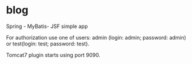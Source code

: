 blog
====

Spring - MyBatis- JSF simple app

For authorization use one of users: admin (login: admin; password: admin) or test(login: test; password: test).

Tomcat7 plugin starts using port 9090.
